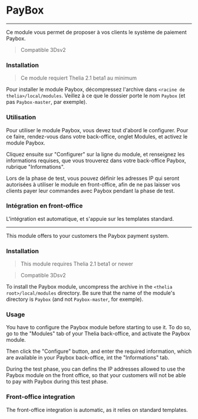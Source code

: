 # PayBox
----------

Ce module vous permet de proposer à vos clients le système de paiement Paybox.

> Compatible 3Dsv2

### Installation

> Ce module requiert Thelia 2.1 beta1 au minimum

Pour installer le module Paybox, décompressez l'archive dans `<racine de thelia>/local/modules`. Veillez à ce que le dossier porte le nom `Paybox` (et pas `Paybox-master`, par exemple).

### Utilisation

Pour utiliser le module Paybox, vous devez tout d'abord le configurer. Pour ce faire, rendez-vous dans votre back-office, onglet Modules, et activez le module Paybox.

Cliquez ensuite sur "Configurer" sur la ligne du module, et renseignez les informations requises, que vous trouverez dans votre back-office Paybox, rubrique "Informations".

Lors de la phase de test, vous pouvez définir les adresses IP qui seront autorisées à utiliser le module en front-office, afin de ne pas laisser vos clients payer leur commandes avec Paybox pendant la phase de test.

### Intégration en front-office

L'intégration est automatique, et s'appuie sur les templates standard.

----------

This module offers to your customers the Paybox payment system.

### Installation

> This module requires Thelia 2.1 beta1 or newer

> Compatible 3Dsv2

To install the Paybox module, uncompress the archive in the `<thelia root>/local/modules` directory. Be sure that the name of the module's directory is `Paybox` (and not `Paybox-master`, for exemple).

### Usage

You have to configure the Paybox module before starting to use it. To do so, go to the "Modules" tab of your Thelia back-office, and activate the Paybox module.

Then click the "Configure" button, and enter the required information, which are available in your Paybox back-office, int the "Informations" tab.

During the test phase, you can defins the IP addresses allowed to use the Paybox module on the front office, so that your customers will not be able to pay with Paybox during this test phase. 

### Front-office integration

The front-office integration is automatic, as it relies on standard templates.
